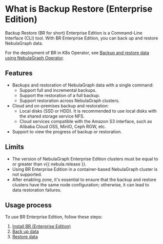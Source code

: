 # What is Backup Restore (Enterprise Edition)

Backup Restore (BR for short) Enterprise Edition is a Command-Line Interface (CLI) tool. With BR Enterprise Edition, you can back up and restore NebulaGraph data.

For the deployment of BR in K8s Operator, see [Backup and restore data using NebulaGraph Operator](../../k8s-operator/4.cluster-administration/4.6.backup-and-restore.md).

## Features

- Backups and restoration of NebulaGraph data with a single command:
  - Support full and incremental backups.
  - Support the restoration of a full backup.
  - Support restoration across NebulaGraph clusters.
- Cloud and on-premises backup and restoration:
  - Local disks (SSD or HDD). It is recommended to use local disks with the shared storage service NFS.
  - Cloud services compatible with the Amazon S3 interface, such as Alibaba Cloud OSS, MinIO, Ceph RGW, etc.
- Support to view the progress of backup or restoration.

## Limits

- The version of NebulaGraph Enterprise Edition clusters must be equal to or greater than v{{ nebula.release }}.
- Using BR Enterprise Edition in a container-based NebulaGraph cluster is not supported.
- After enabling zone, it's essential to ensure that the backup and restore clusters have the same node configuration; otherwise, it can lead to data restoration failures.

## Usage process

To use BR Enterprise Edition, follow these steps:

1. [Install BR (Enterprise Edition)](2.install-tools.md)
2. [Back up data](3.backup-data.md)
3. [Restore data](4.restore-data.md)



